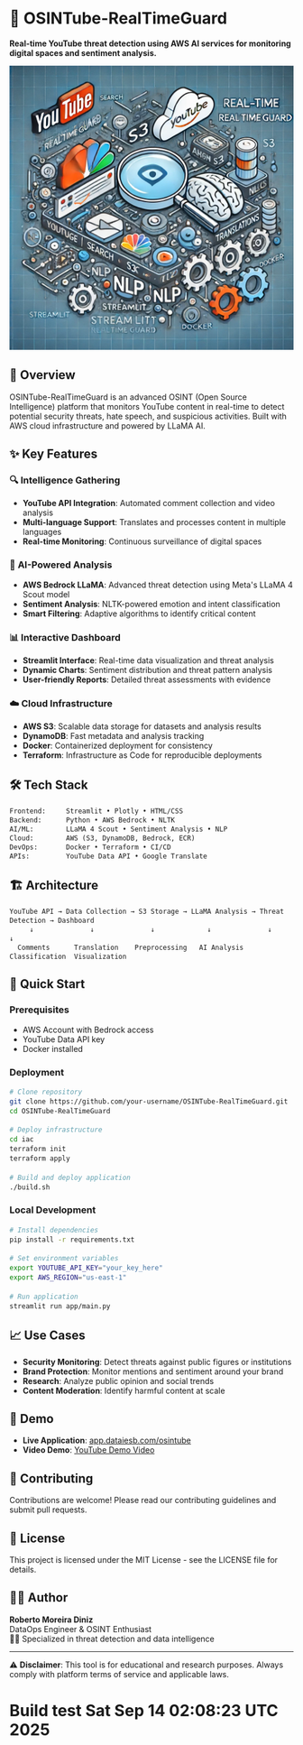 # 🥷 OSINTube-RealTimeGuard

**Real-time YouTube threat detection using AWS AI services for monitoring digital spaces and sentiment analysis.**

![Project Logo](app/media/osintube.webp)

## 🚀 Overview

OSINTube-RealTimeGuard is an advanced OSINT (Open Source Intelligence) platform that monitors YouTube content in real-time to detect potential security threats, hate speech, and suspicious activities. Built with AWS cloud infrastructure and powered by LLaMA AI.

## ✨ Key Features

### 🔍 **Intelligence Gathering**
- **YouTube API Integration**: Automated comment collection and video analysis
- **Multi-language Support**: Translates and processes content in multiple languages
- **Real-time Monitoring**: Continuous surveillance of digital spaces

### 🤖 **AI-Powered Analysis**
- **AWS Bedrock LLaMA**: Advanced threat detection using Meta's LLaMA 4 Scout model
- **Sentiment Analysis**: NLTK-powered emotion and intent classification
- **Smart Filtering**: Adaptive algorithms to identify critical content

### 📊 **Interactive Dashboard**
- **Streamlit Interface**: Real-time data visualization and threat analysis
- **Dynamic Charts**: Sentiment distribution and threat pattern analysis
- **User-friendly Reports**: Detailed threat assessments with evidence

### ☁️ **Cloud Infrastructure**
- **AWS S3**: Scalable data storage for datasets and analysis results
- **DynamoDB**: Fast metadata and analysis tracking
- **Docker**: Containerized deployment for consistency
- **Terraform**: Infrastructure as Code for reproducible deployments

## 🛠️ Tech Stack

```
Frontend:     Streamlit • Plotly • HTML/CSS
Backend:      Python • AWS Bedrock • NLTK
AI/ML:        LLaMA 4 Scout • Sentiment Analysis • NLP
Cloud:        AWS (S3, DynamoDB, Bedrock, ECR)
DevOps:       Docker • Terraform • CI/CD
APIs:         YouTube Data API • Google Translate
```

## 🏗️ Architecture

```
YouTube API → Data Collection → S3 Storage → LLaMA Analysis → Threat Detection → Dashboard
     ↓              ↓              ↓             ↓              ↓             ↓
  Comments      Translation    Preprocessing   AI Analysis   Classification  Visualization
```

## 🚀 Quick Start

### Prerequisites
- AWS Account with Bedrock access
- YouTube Data API key
- Docker installed

### Deployment
```bash
# Clone repository
git clone https://github.com/your-username/OSINTube-RealTimeGuard.git
cd OSINTube-RealTimeGuard

# Deploy infrastructure
cd iac
terraform init
terraform apply

# Build and deploy application
./build.sh
```

### Local Development
```bash
# Install dependencies
pip install -r requirements.txt

# Set environment variables
export YOUTUBE_API_KEY="your_key_here"
export AWS_REGION="us-east-1"

# Run application
streamlit run app/main.py
```

## 📈 Use Cases

- **Security Monitoring**: Detect threats against public figures or institutions
- **Brand Protection**: Monitor mentions and sentiment around your brand
- **Research**: Analyze public opinion and social trends
- **Content Moderation**: Identify harmful content at scale

## 🎯 Demo

- **Live Application**: [app.dataiesb.com/osintube](https://app.dataiesb.com/osintube)
- **Video Demo**: [YouTube Demo Video](https://www.youtube.com/watch?v=7DeVyUtODWM)

## 🤝 Contributing

Contributions are welcome! Please read our contributing guidelines and submit pull requests.

## 📄 License

This project is licensed under the MIT License - see the LICENSE file for details.

## 👨‍💻 Author

**Roberto Moreira Diniz**  
DataOps Engineer & OSINT Enthusiast  
🥷🏿 Specialized in threat detection and data intelligence

---

⚠️ **Disclaimer**: This tool is for educational and research purposes. Always comply with platform terms of service and applicable laws.
# Build test Sat Sep 14 02:08:23 UTC 2025
